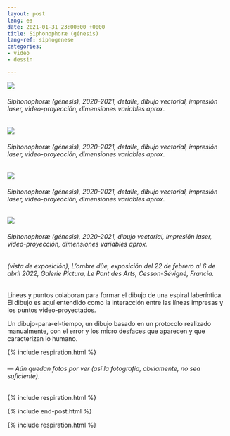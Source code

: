 ```yaml
---
layout: post
lang: es
date: 2021-01-31 23:00:00 +0000
title: Siphonophoræ (génesis)
lang-ref: siphogenese
categories:
- video
- dessin

---
```

![](/mepierdoparaver/imgs/siphonophorae-genese-2020-2021-2_-up.jpg)

###### _Siphonophoræ (génesis)_, 2020-2021, detalle, dibujo vectorial, impresión laser, video-proyección, dimensiones variables aprox.

![](/mepierdoparaver/imgs/siphonophorae-genese-2020-2021-12_-up.jpg)

###### _Siphonophoræ (génesis)_, 2020-2021, detalle, dibujo vectorial, impresión laser, video-proyección, dimensiones variables aprox.

![](/mepierdoparaver/imgs/siphonophorae-genese-2020-2021-6_-up.jpg)

###### _Siphonophoræ (génesis)_, 2020-2021, detalle, dibujo vectorial, impresión laser, video-proyección, dimensiones variables aprox.

![](/mepierdoparaver/imgs/siphonophorae-genese-2020-2021-19_-up.jpg)

###### _Siphonophoræ (génesis)_, 2020-2021, dibujo vectorial, impresión laser, video-proyección, dimensiones variables aprox.

###### (vista de exposición), _L’ombre dûe_, exposición del 22 de febrero al 6 de abril 2022, Galerie Pictura, Le Pont des Arts, Cesson-Sévigné, Francia.

Lineas y puntos colaboran para formar el dibujo de una espiral laberíntica. El dibujo es aquí entendido como la interacción entre las líneas impresas y los puntos video-proyectados.

Un dibujo-para-el-tiempo, un dibujo basado en un protocolo realizado manualmente, con el error y los micro desfaces que aparecen y que caracterizan lo humano.

{% include respiration.html %}

###### — _Aún quedan fotos por ver (así la fotografía, obviamente, no sea suficiente)._

{% include respiration.html %}

{% include end-post.html %}

{% include respiration.html %}